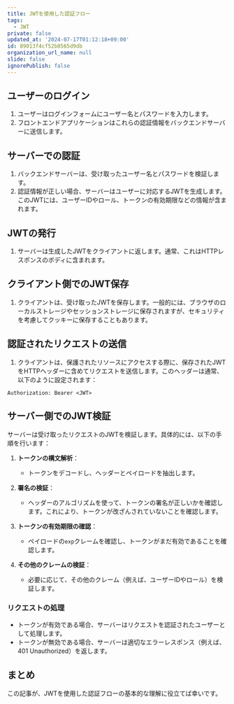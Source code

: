 ```yaml
---
title: JWTを使用した認証フロー
tags:
  - JWT
private: false
updated_at: '2024-07-17T01:12:18+09:00'
id: 89013f4cf52b8565d9db
organization_url_name: null
slide: false
ignorePublish: false
---
```

## ユーザーのログイン

1. ユーザーはログインフォームにユーザー名とパスワードを入力します。
2. フロントエンドアプリケーションはこれらの認証情報をバックエンドサーバーに送信します。

## サーバーでの認証

1. バックエンドサーバーは、受け取ったユーザー名とパスワードを検証します。
2. 認証情報が正しい場合、サーバーはユーザーに対応するJWTを生成します。このJWTには、ユーザーIDやロール、トークンの有効期限などの情報が含まれます。

## JWTの発行

1. サーバーは生成したJWTをクライアントに返します。通常、これはHTTPレスポンスのボディに含まれます。

## クライアント側でのJWT保存

1. クライアントは、受け取ったJWTを保存します。一般的には、ブラウザのローカルストレージやセッションストレージに保存されますが、セキュリティを考慮してクッキーに保存することもあります。

## 認証されたリクエストの送信

1. クライアントは、保護されたリソースにアクセスする際に、保存されたJWTをHTTPヘッダーに含めてリクエストを送信します。このヘッダーは通常、以下のように設定されます：

```plaintext
Authorization: Bearer <JWT>
```

## サーバー側でのJWT検証

サーバーは受け取ったリクエストのJWTを検証します。具体的には、以下の手順を行います：

1. **トークンの構文解析**：
   - トークンをデコードし、ヘッダーとペイロードを抽出します。

2. **署名の検証**：
   - ヘッダーのアルゴリズムを使って、トークンの署名が正しいかを確認します。これにより、トークンが改ざんされていないことを確認します。

3. **トークンの有効期限の確認**：
   - ペイロードの`exp`クレームを確認し、トークンがまだ有効であることを確認します。

4. **その他のクレームの検証**：
   - 必要に応じて、その他のクレーム（例えば、ユーザーIDやロール）を検証します。

### リクエストの処理

- トークンが有効である場合、サーバーはリクエストを認証されたユーザーとして処理します。
- トークンが無効である場合、サーバーは適切なエラーレスポンス（例えば、401 Unauthorized）を返します。

## まとめ
この記事が、JWTを使用した認証フローの基本的な理解に役立てば幸いです。
